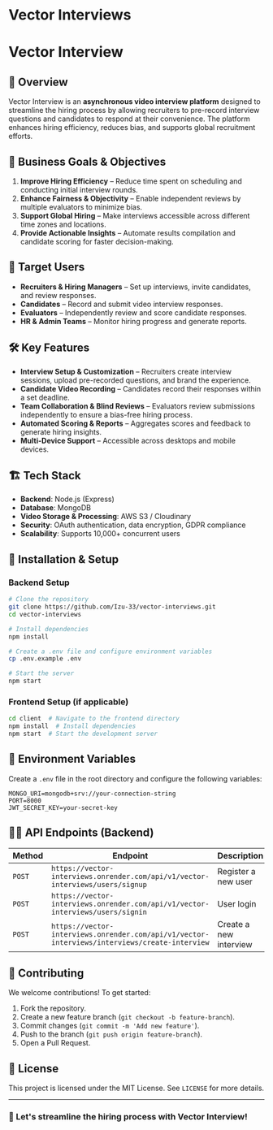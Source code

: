 # Vector Interviews

# Vector Interview

## 🚀 Overview
Vector Interview is an **asynchronous video interview platform** designed to streamline the hiring process by allowing recruiters to pre-record interview questions and candidates to respond at their convenience. The platform enhances hiring efficiency, reduces bias, and supports global recruitment efforts.

## 🎯 Business Goals & Objectives
1. **Improve Hiring Efficiency** – Reduce time spent on scheduling and conducting initial interview rounds.
2. **Enhance Fairness & Objectivity** – Enable independent reviews by multiple evaluators to minimize bias.
3. **Support Global Hiring** – Make interviews accessible across different time zones and locations.
4. **Provide Actionable Insights** – Automate results compilation and candidate scoring for faster decision-making.

## 👥 Target Users
- **Recruiters & Hiring Managers** – Set up interviews, invite candidates, and review responses.
- **Candidates** – Record and submit video interview responses.
- **Evaluators** – Independently review and score candidate responses.
- **HR & Admin Teams** – Monitor hiring progress and generate reports.

## 🛠 Key Features
- **Interview Setup & Customization** – Recruiters create interview sessions, upload pre-recorded questions, and brand the experience.
- **Candidate Video Recording** – Candidates record their responses within a set deadline.
- **Team Collaboration & Blind Reviews** – Evaluators review submissions independently to ensure a bias-free hiring process.
- **Automated Scoring & Reports** – Aggregates scores and feedback to generate hiring insights.
- **Multi-Device Support** – Accessible across desktops and mobile devices.

## 🏗 Tech Stack
- **Backend**: Node.js (Express)
- **Database**: MongoDB
- **Video Storage & Processing**: AWS S3 / Cloudinary
- **Security**: OAuth authentication, data encryption, GDPR compliance
- **Scalability**: Supports 10,000+ concurrent users


## 🔧 Installation & Setup
### **Backend Setup**
```sh
# Clone the repository
git clone https://github.com/Izu-33/vector-interviews.git
cd vector-interviews

# Install dependencies
npm install

# Create a .env file and configure environment variables
cp .env.example .env

# Start the server
npm start
```

### **Frontend Setup (if applicable)**
```sh
cd client  # Navigate to the frontend directory
npm install  # Install dependencies
npm start  # Start the development server
```

## 🔑 Environment Variables
Create a `.env` file in the root directory and configure the following variables:
```env
MONGO_URI=mongodb+srv://your-connection-string
PORT=8000
JWT_SECRET_KEY=your-secret-key
```

## 🧑‍💻 API Endpoints (Backend)
| Method | Endpoint | Description |
|--------|---------|-------------|
| `POST` | `https://vector-interviews.onrender.com/api/v1/vector-interviews/users/signup` | Register a new user |
| `POST` | `https://vector-interviews.onrender.com/api/v1/vector-interviews/users/signin` | User login |
| `POST` | `https://vector-interviews.onrender.com/api/v1/vector-interviews/interviews/create-interview` | Create a new interview |

## 🚀 Contributing
We welcome contributions! To get started:
1. Fork the repository.
2. Create a new feature branch (`git checkout -b feature-branch`).
3. Commit changes (`git commit -m 'Add new feature'`).
4. Push to the branch (`git push origin feature-branch`).
5. Open a Pull Request.

## 📜 License
This project is licensed under the MIT License. See `LICENSE` for more details.

---
### 🚀 Let's streamline the hiring process with **Vector Interview!**

